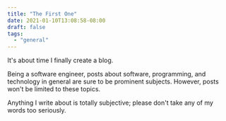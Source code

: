 ```yaml
---
title: "The First One"
date: 2021-01-10T13:08:58-08:00
draft: false
tags:
  - "general"
---
```


It's about time I finally create a blog.

Being a software engineer, posts about software, programming, and technology in general are sure to be prominent subjects.
However, posts won't be limited to these topics.

Anything I write about is totally subjective; please don't take any of my words too seriously.
